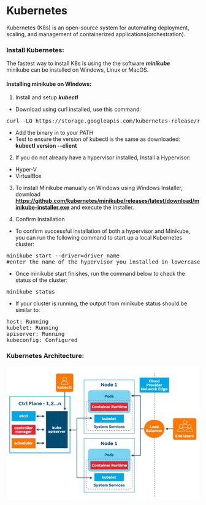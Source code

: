 # Kubernetes

Kubernetes (K8s) is an open-source system for automating deployment, scaling, and management of containerized applications(orchestration).  
### Install Kubernetes:  

The fastest way to install K8s is using the the software *__minikube__*  
minikube can be installed on Windows, Linux or MacOS.  

#### Installing minikube on Windows:  

1. Install and setup *__kubectl__*  

- Download using curl installed, use this command:
<pre>curl -LO https://storage.googleapis.com/kubernetes-release/release/v1.18.0/bin/windows/amd64/kubectl.exe</pre>
- Add the binary in to your PATH
- Test to ensure the version of kubectl is the same as downloaded: __kubectl version --client__  

2. If you do not already have a hypervisor installed, Install a Hypervisor:   
 
- Hyper-V  
- VirtualBox  

3. To install Minikube manually on Windows using Windows Installer, download __https://github.com/kubernetes/minikube/releases/latest/download/minikube-installer.exe__ and execute the installer.  

4. Confirm Installation  

- To confirm successful installation of both a hypervisor and Minikube, you can run the following command to start up a local Kubernetes cluster:  
<pre>
minikube start --driver=driver_name  
#enter the name of the hypervisor you installed in lowercase letters where driver_name  
</pre>

- Once minikube start finishes, run the command below to check the status of the cluster:  
<pre>minikube status</pre>

- If your cluster is running, the output from minikube status should be similar to:  

<pre>
host: Running  
kubelet: Running  
apiserver: Running  
kubeconfig: Configured  
</pre>

### Kubernetes Architecture:  
<img src="imgs/K8s-architecture.jpg" alt="K8s Architecture" width=600 height=350>
